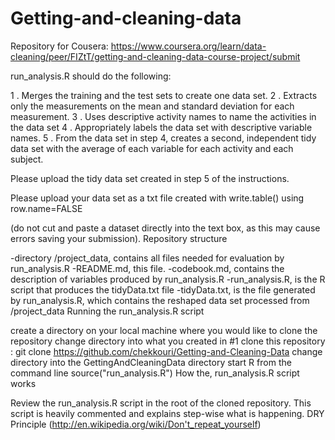 # Getting-and-cleaning-data 
Repository for Cousera: https://www.coursera.org/learn/data-cleaning/peer/FIZtT/getting-and-cleaning-data-course-project/submit

run_analysis.R should do the following:

1 . Merges the training and the test sets to create one data set.
2 . Extracts only the measurements on the mean and standard deviation for each measurement.
3 . Uses descriptive activity names to name the activities in the data set
4 . Appropriately labels the data set with descriptive variable names.
5 . From the data set in step 4, creates a second, independent tidy data set with the average of each variable for each activity and each subject.

Please upload the tidy data set created in step 5 of the instructions. 

Please upload your data set as a txt file created with write.table() using row.name=FALSE 

(do not cut and paste a dataset directly into the text box, as this may cause errors 
saving your submission).
Repository structure

-directory /project_data, contains all files needed for evaluation by run_analysis.R
-README.md, this file.
-codebook.md, contains the description of variables produced by run_analysis.R
-run_analysis.R, is the R script that produces the tidyData.txt file
-tidyData.txt, is the file generated by run_analysis.R, which contains the reshaped data set processed from /project_data
Running the run_analysis.R script

create a directory on your local machine where you would like to clone the repository
change directory into what you created in #1
clone this repository : git clone https://github.com/chekkouri/Getting-and-Cleaning-Data
change directory into the GettingAndCleaningData directory
start R from the command line
source("run_analysis.R")
How the, run_analysis.R script works

Review the run_analysis.R script in the root of the cloned repository.
This script is heavily commented and explains step-wise what is happening. DRY Principle (http://en.wikipedia.org/wiki/Don't_repeat_yourself)
